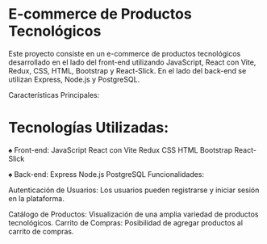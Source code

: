 # E-commerce de Productos Tecnológicos
Este proyecto consiste en un e-commerce de productos tecnológicos desarrollado en el lado del front-end utilizando JavaScript, React con Vite, Redux, CSS, HTML, Bootstrap y React-Slick. En el lado del back-end se utilizan Express, Node.js y PostgreSQL.

Características Principales:
# Tecnologías Utilizadas:

♠ Front-end:
JavaScript
React con Vite
Redux
CSS
HTML
Bootstrap
React-Slick

♠ Back-end:
Express
Node.js
PostgreSQL
Funcionalidades:

Autenticación de Usuarios:
    Los usuarios pueden registrarse y iniciar sesión en la plataforma.

Catálogo de Productos:
    Visualización de una amplia variedad de productos tecnológicos.
Carrito de Compras:
    Posibilidad de agregar productos al carrito de compras.
